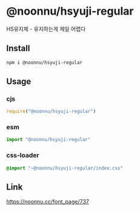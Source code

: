 # @noonnu/hsyuji-regular
HS유지체 - 유지하는게 제일 어렵다

## Install
```sh
npm i @noonnu/hsyuji-regular
```
## Usage
### cjs
```js
require("@noonnu/hsyuji-regular")
```
### esm
```js
import "@noonnu/hsyuji-regular"
```
### css-loader
```css
@import "~@noonnu/hsyuji-regular/index.css"
```

## Link
https://noonnu.cc/font_page/737